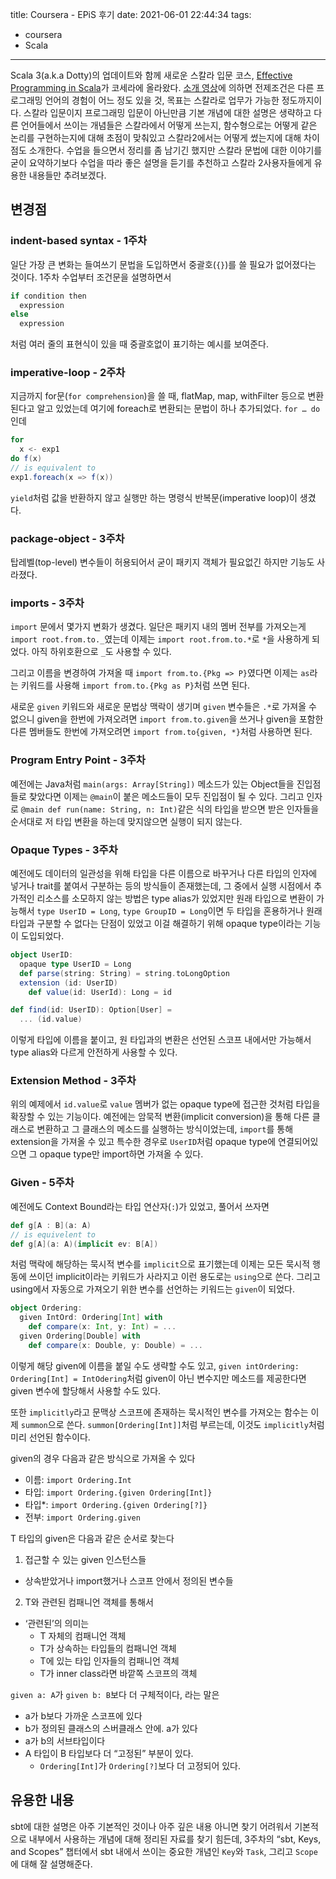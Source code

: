 title: Coursera - EPiS 후기
date: 2021-06-01 22:44:34
tags:
- coursera
- Scala
---

Scala 3(a.k.a Dotty)의 업데이트와 함께 새로운 스칼라 입문 코스, [Effective Programming in Scala](https://www.coursera.org/learn/effective-scala)가 코세라에 올라왔다. [소개 영상](https://www.youtube.com/watch?v=MSDJ7ehjrqo)에 의하면 전제조건은 다른 프로그래밍 언어의 경험이 어느 정도 있을 것, 목표는 스칼라로 업무가 가능한 정도까지이다.  스칼라 입문이지 프로그래밍 입문이 아닌만큼 기본 개념에 대한 설명은 생략하고 다른 언어들에서 쓰이는 개념들은 스칼라에서 어떻게 쓰는지, 함수형으로는 어떻게 같은 논리를 구현하는지에 대해 초점이 맞춰있고 스칼라2에서는 어떻게 썼는지에 대해 차이점도 소개한다. 수업을 들으면서 정리를 좀 남기긴 했지만 스칼라 문법에 대한 이야기를 굳이 요약하기보다 수업을 따라 좋은 설명을 듣기를 추천하고 스칼라 2사용자들에게 유용한 내용들만 추려보겠다.

## 변경점
### indent-based syntax - 1주차
일단 가장 큰 변화는 들여쓰기 문법을 도입하면서 중괄호(`{}`)를 쓸 필요가 없어졌다는 것이다. 1주차 수업부터 조건문을 설명하면서
``` scala
if condition then
  expression
else
  expression
```
처럼 여러 줄의 표현식이 있을 때 중괄호없이 표기하는 예시를 보여준다.


### imperative-loop - 2주차
지금까지 for문(`for comprehension`)을 쓸 때, flatMap, map, withFilter 등으로 변환된다고 알고 있었는데 여기에 foreach로 변환되는 문법이 하나 추가되었다. `for … do`인데
``` scala
for
  x <- exp1
do f(x)
// is equivalent to
exp1.foreach(x => f(x))
```
`yield`처럼 값을 반환하지 않고 실행만 하는 명령식 반복문(imperative loop)이 생겼다.

### package-object - 3주차
탑레벨(top-level) 변수들이 허용되어서 굳이 패키지 객체가 필요없긴 하지만 기능도 사라졌다.

### imports - 3주차
`import` 문에서 몇가지 변화가 생겼다. 일단은 패키지 내의 멤버 전부를 가져오는게 `import root.from.to._`였는데 이제는 `import root.from.to.*`로  `*`을 사용하게 되었다. 아직 하위호환으로 `_`도 사용할 수 있다.

그리고 이름을 변경하여 가져올 때 `import from.to.{Pkg => P}`였다면 이제는 `as`라는 키워드를 사용해 `import from.to.{Pkg as P}`처럼 쓰면 된다.

새로운 `given` 키워드와 새로운 문법상 맥락이 생기며 `given` 변수들은 `.*`로 가져올 수 없으니 given을 한번에 가져오려면 `import from.to.given`을 쓰거나 given을 포함한 다른 멤버들도 한번에 가져오려면 `import from.to{given, *}`처럼 사용하면 된다.

### Program Entry Point - 3주차
예전에는 Java처럼 `main(args: Array[String])` 메소드가 있는 Object들을 진입점들로 찾았다면 이제는 `@main`이 붙은 메소드들이 모두 진입점이 될 수 있다. 그리고 인자로 `@main def run(name: String, n: Int)`같은 식의 타입을 받으면 받은 인자들을 순서대로 저 타입 변환을 하는데 맞지않으면 실행이 되지 않는다. 


### Opaque Types - 3주차
예전에도 데이터의 일관성을 위해 타입을 다른 이름으로 바꾸거나 다른 타입의 인자에 넣거나 trait를 붙여서 구분하는 등의 방식들이 존재했는데, 그 중에서 실행 시점에서 추가적인 리소스를 소모하지 않는 방법은 type alias가 있었지만 원래 타입으로 변환이 가능해서 `type UserID = Long`, `type GroupID = Long`이면 두 타입을 혼용하거나 원래 타입과 구분할 수 없다는 단점이 있었고 이걸 해결하기 위해 opaque type이라는 기능이 도입되었다.

``` scala
object UserID:
  opaque type UserID = Long
  def parse(string: String) = string.toLongOption
  extension (id: UserID)
    def value(id: UserId): Long = id

def find(id: UserID): Option[User] =
  ... (id.value)
```
이렇게 타입에 이름을 붙이고, 원 타입과의 변환은 선언된 스코프 내에서만 가능해서 type alias와 다르게 안전하게 사용할 수 있다.

### Extension Method - 3주차
위의 예제에서 `id.value`로 `value` 멤버가 없는 opaque type에 접근한 것처럼 타입을 확장할 수 있는 기능이다. 예전에는 암묵적 변환(implicit conversion)을 통해 다른 클래스로 변환하고 그 클래스의 메소드를 실행하는 방식이었는데, `import`를 통해 extension을 가져올 수 있고 특수한 경우로 `UserID`처럼 opaque type에 연결되어있으면 그 opaque type만 import하면 가져올 수 있다.

### Given - 5주차
예전에도 Context Bound라는 타입 연산자(`:`)가 있었고, 풀어서 쓰자면
``` scala
def g[A : B](a: A)
// is equivelent to
def g[A](a: A)(implicit ev: B[A])
```
처럼 맥락에 해당하는 묵시적 변수를 `implicit`으로 표기했는데 이제는 모든 묵시적 행동에 쓰이던 implicit이라는 키워드가 사라지고 이런 용도로는 `using`으로 쓴다. 그리고 using에서 자동으로 가져오기 위한 변수를 선언하는 키워드는 `given`이 되었다.

``` scala
object Ordering:
  given IntOrd: Ordering[Int] with
    def compare(x: Int, y: Int) = ...
  given Ordering[Double] with
    def compare(x: Double, y: Double) = ...
```
이렇게 해당 given에 이름을 붙일 수도 생략할 수도 있고, `given intOrdering: Ordering[Int] = IntOdering`처럼 given이 아닌 변수지만 메소드를 제공한다면 given 변수에 할당해서 사용할 수도 있다.

또한 `implicitly`라고 문맥상 스코프에 존재하는 묵시적인 변수를 가져오는 함수는 이제 `summon`으로 쓴다. `summon[Ordering[Int]]`처럼 부르는데, 이것도 `implicitly`처럼 미리 선언된 함수이다.

given의 경우 다음과 같은 방식으로 가져올 수 있다
- 이름:  `import Ordering.Int`
- 타입:  `import Ordering.{given Ordering[Int]}`
- 타입*: `import Ordering.{given Ordering[?]}`
- 전부:  `import Ordering.given`

T 타입의 given은 다음과 같은 순서로 찾는다
1. 접근할 수 있는 given 인스턴스들
  - 상속받았거나 import했거나 스코프 안에서 정의된 변수들
2. T와 관련된 컴패니언 객체를 통해서
  - ‘관련된’의 의미는
    - T 자체의 컴패니언 객체
    - T가 상속하는 타입들의 컴패니언 객체
    - T에 있는 타입 인자들의 컴패니언 객체
    - T가 inner class라면 바깥쪽 스코프의 객체

`given a: A`가 `given b: B`보다 더 구체적이다, 라는 말은
   - a가 b보다 가까운 스코프에 있다
   - b가 정의된 클래스의 스버클래스 안에. a가 있다
   - a가 b의 서브타입이다
   - A 타입이 B 타입보다 더 “고정된” 부분이 있다.
     - `Ordering[Int]`가 `Ordering[?]`보다 더 고정되어 있다.


## 유용한 내용
sbt에 대한 설명은 아주 기본적인 것이나 아주 깊은 내용 아니면 찾기 어려워서 기본적으로 내부에서 사용하는 개념에 대해 정리된 자료를 찾기 힘든데, 3주차의 “sbt, Keys, and Scopes” 챕터에서 sbt 내에서 쓰이는 중요한 개념인 `Key`와 `Task`, 그리고 `Scope`에 대해 잘 설명해준다.